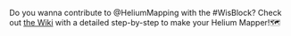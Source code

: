 Do you wanna contribute to @HeliumMapping with the #WisBlock? Check out [the Wiki](https://github.com/rakstars/WisBlock-RAK4631-Helium-Mapper/wiki/Make-a-Helium-Mapper-with-the-WisBlock) with a detailed step-by-step to make your Helium Mapper!🗺️
